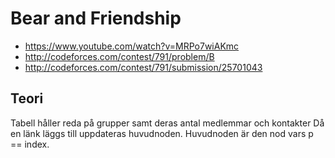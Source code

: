 # Bear and Friendship

* https://www.youtube.com/watch?v=MRPo7wiAKmc
* http://codeforces.com/contest/791/problem/B
* http://codeforces.com/contest/791/submission/25701043

## Teori

Tabell håller reda på grupper samt deras antal medlemmar och kontakter
Då en länk läggs till uppdateras huvudnoden. 
Huvudnoden är den nod vars p == index.
